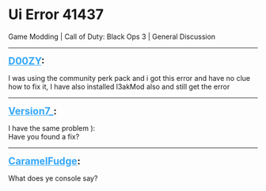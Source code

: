 # Ui Error 41437
Game Modding | Call of Duty: Black Ops 3 | General Discussion

---
<strong style="font-size: 1.4em;"><span style="text-decoration: underline;text-decoration-color: #34a7f9;"><span style="color:#34a7f9;">D00ZY</span></span>:</strong>

<p>I was using the community perk pack and i got this error and have no clue how to fix it, I have also installed l3akMod also and still get the error</p>

---
<strong style="font-size: 1.4em;"><span style="text-decoration: underline;text-decoration-color: #34a7f9;"><span style="color:#34a7f9;">Version7_</span></span>:</strong>

<p>I have the same problem ):<br />Have you found a fix?</p>

---
<strong style="font-size: 1.4em;"><span style="text-decoration: underline;text-decoration-color: #34a7f9;"><span style="color:#34a7f9;">CaramelFudge</span></span>:</strong>

<p>What does ye console say?</p>
